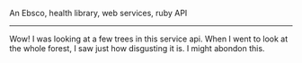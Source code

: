 An Ebsco, health library, web services, ruby API

---

Wow! I was looking at a few trees in this service api. When I went to look at the whole forest, I saw just how disgusting it is. I might abondon this.

